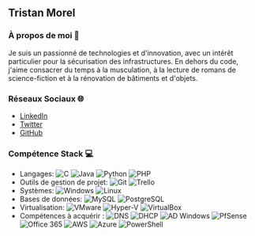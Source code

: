 ## Tristan Morel

### À propos de moi 🌟
Je suis un passionné de technologies et d'innovation, avec un intérêt particulier pour la sécurisation des infrastructures. En dehors du code, j'aime consacrer du temps à la musculation, à la lecture de romans de science-fiction et à la rénovation de bâtiments et d'objets.

### Réseaux Sociaux 🌐
- [LinkedIn](lien_vers_votre_profil_LinkedIn)
- [Twitter](lien_vers_votre_profil_Twitter)
- [GitHub](lien_vers_votre_profil_GitHub)

### Compétence Stack 💻

- Langages: ![C](lien_vers_l_image_C) ![Java](lien_vers_l_image_Java) ![Python](lien_vers_l_image_Python) ![PHP](lien_vers_l_image_PHP)
- Outils de gestion de projet: ![Git](lien_vers_l_image_Git) ![Trello](lien_vers_l_image_Trello)
- Systèmes: ![Windows](lien_vers_l_image_Windows) ![Linux](lien_vers_l_image_Linux)
- Bases de données: ![MySQL](lien_vers_l_image_MySQL) ![PostgreSQL](lien_vers_l_image_PostgreSQL)
- Virtualisation: ![VMware](lien_vers_l_image_VMware) ![Hyper-V](lien_vers_l_image_Hyper-V) ![VirtualBox](lien_vers_l_image_VirtualBox)
- Compétences à acquérir : ![DNS](lien_vers_l_image_DNS) ![DHCP](lien_vers_l_image_DHCP) ![AD Windows](lien_vers_l_image_AD_Windows) ![PfSense](lien_vers_l_image_PfSense) ![Office 365](lien_vers_l_image_Office_365) ![AWS](lien_vers_l_image_AWS) ![Azure](lien_vers_l_image_Azure) ![PowerShell](lien_vers_l_image_PowerShell)
